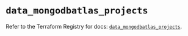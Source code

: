# `data_mongodbatlas_projects`

Refer to the Terraform Registry for docs: [`data_mongodbatlas_projects`](https://registry.terraform.io/providers/mongodb/mongodbatlas/1.32.0/docs/data-sources/projects).
